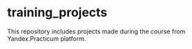 # training_projects
This repository includes projects made during the course from Yandex.Practicum platform.
